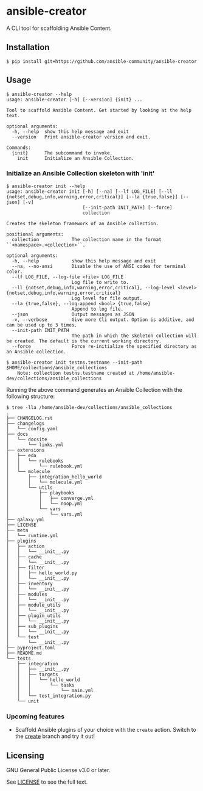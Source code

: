 # ansible-creator

A CLI tool for scaffolding Ansible Content.

## Installation

```
$ pip install git+https://github.com/ansible-community/ansible-creator
```

## Usage

```
$ ansible-creator --help
usage: ansible-creator [-h] [--version] {init} ...

Tool to scaffold Ansible Content. Get started by looking at the help text.

optional arguments:
  -h, --help  show this help message and exit
  --version   Print ansible-creator version and exit.

Commands:
  {init}      The subcommand to invoke.
    init      Initialize an Ansible Collection.
```

### Initialize an Ansible Collection skeleton with 'init'

```
$ ansible-creator init --help
usage: ansible-creator init [-h] [--na] [--lf LOG_FILE] [--ll {notset,debug,info,warning,error,critical}] [--la {true,false}] [--json] [-v]
                            [--init-path INIT_PATH] [--force]
                            collection

Creates the skeleton framework of an Ansible collection.

positional arguments:
  collection            The collection name in the format ``<namespace>.<collection>``.

optional arguments:
  -h, --help            show this help message and exit
  --na, --no-ansi       Disable the use of ANSI codes for terminal color.
  --lf LOG_FILE, --log-file <file> LOG_FILE
                        Log file to write to.
  --ll {notset,debug,info,warning,error,critical}, --log-level <level> {notset,debug,info,warning,error,critical}
                        Log level for file output.
  --la {true,false}, --log-append <bool> {true,false}
                        Append to log file.
  --json                Output messages as JSON
  -v, --verbose         Give more Cli output. Option is additive, and can be used up to 3 times.
  --init-path INIT_PATH
                        The path in which the skeleton collection will be created. The default is the current working directory.
  --force               Force re-initialize the specified directory as an Ansible collection.
```

```
$ ansible-creator init testns.testname --init-path $HOME/collections/ansible_collections
    Note: collection testns.testname created at /home/ansible-dev/collections/ansible_collections
```

Running the above command generates an Ansible Collection with the following structure:

```
$ tree -lla /home/ansible-dev/collections/ansible_collections
.
├── CHANGELOG.rst
├── changelogs
│   └── config.yaml
├── docs
│   └── docsite
│       └── links.yml
├── extensions
│   ├── eda
│   │   └── rulebooks
│   │       └── rulebook.yml
│   └── molecule
│       ├── integration_hello_world
│       │   └── molecule.yml
│       └── utils
│           ├── playbooks
│           │   ├── converge.yml
│           │   └── noop.yml
│           └── vars
│               └── vars.yml
├── galaxy.yml
├── LICENSE
├── meta
│   └── runtime.yml
├── plugins
│   ├── action
│   │   └── __init__.py
│   ├── cache
│   │   └── __init__.py
│   ├── filter
│   │   ├── hello_world.py
│   │   └── __init__.py
│   ├── inventory
│   │   └── __init__.py
│   ├── modules
│   │   └── __init__.py
│   ├── module_utils
│   │   └── __init__.py
│   ├── plugin_utils
│   │   └── __init__.py
│   ├── sub_plugins
│   │   └── __init__.py
│   └── test
│       └── __init__.py
├── pyproject.toml
├── README.md
└── tests
    ├── integration
    │   ├── __init__.py
    │   ├── targets
    │   │   └── hello_world
    │   │       └── tasks
    │   │           └── main.yml
    │   └── test_integration.py
    └── unit
```

### Upcoming features

- Scaffold Ansible plugins of your choice with the `create` action.
  Switch to the [create](https://github.com/ansible-community/ansible-creator/tree/create) branch and try it out!

## Licensing

GNU General Public License v3.0 or later.

See [LICENSE](https://www.gnu.org/licenses/gpl-3.0.txt) to see the full text.
